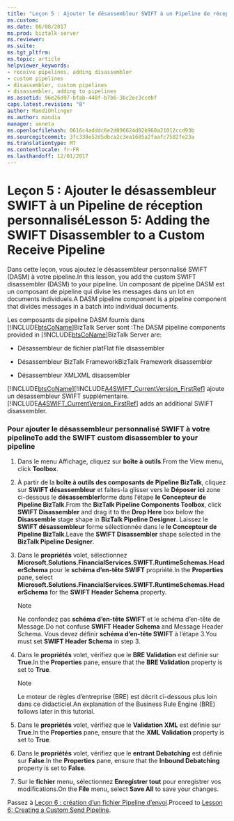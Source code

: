 ```yaml
---
title: "Leçon 5 : Ajouter le désassembleur SWIFT à un Pipeline de réception personnalisé | Documents Microsoft"
ms.custom: 
ms.date: 06/08/2017
ms.prod: biztalk-server
ms.reviewer: 
ms.suite: 
ms.tgt_pltfrm: 
ms.topic: article
helpviewer_keywords:
- receive pipelines, adding disassembler
- custom pipelines
- disassembler, custom pipelines
- disassembler, adding to pipelines
ms.assetid: 96e26d97-bfab-448f-b7b6-3bc2ec3ccebf
caps.latest.revision: "8"
author: MandiOhlinger
ms.author: mandia
manager: anneta
ms.openlocfilehash: 0616c4adddc6e2d096624d02b968a21012ccd93b
ms.sourcegitcommit: 3fc338e52d5dbca2c3ea1685a2faafc7582fe23a
ms.translationtype: MT
ms.contentlocale: fr-FR
ms.lasthandoff: 12/01/2017
---
```

# <a name="lesson-5-adding-the-swift-disassembler-to-a-custom-receive-pipeline"></a><span data-ttu-id="619f4-102">Leçon 5 : Ajouter le désassembleur SWIFT à un Pipeline de réception personnalisé</span><span class="sxs-lookup"><span data-stu-id="619f4-102">Lesson 5: Adding the SWIFT Disassembler to a Custom Receive Pipeline</span></span>
<span data-ttu-id="619f4-103">Dans cette leçon, vous ajoutez le désassembleur personnalisé SWIFT (DASM) à votre pipeline.</span><span class="sxs-lookup"><span data-stu-id="619f4-103">In this lesson, you add the custom SWIFT disassembler (DASM) to your pipeline.</span></span> <span data-ttu-id="619f4-104">Un composant de pipeline DASM est un composant de pipeline qui divise les messages dans un lot en documents individuels.</span><span class="sxs-lookup"><span data-stu-id="619f4-104">A DASM pipeline component is a pipeline component that divides messages in a batch into individual documents.</span></span>  
  
 <span data-ttu-id="619f4-105">Les composants de pipeline DASM fournis dans [!INCLUDE[btsCoName](../../includes/btsconame-md.md)]BizTalk Server sont :</span><span class="sxs-lookup"><span data-stu-id="619f4-105">The DASM pipeline components provided in [!INCLUDE[btsCoName](../../includes/btsconame-md.md)]BizTalk Server are:</span></span>  
  
-   <span data-ttu-id="619f4-106">Désassembleur de fichier plat</span><span class="sxs-lookup"><span data-stu-id="619f4-106">Flat file disassembler</span></span>  
  
-   <span data-ttu-id="619f4-107">Désassembleur BizTalk Framework</span><span class="sxs-lookup"><span data-stu-id="619f4-107">BizTalk Framework disassembler</span></span>  
  
-   <span data-ttu-id="619f4-108">Désassembleur XML</span><span class="sxs-lookup"><span data-stu-id="619f4-108">XML disassembler</span></span>  
  
 [!INCLUDE[btsCoName](../../includes/btsconame-md.md)]<span data-ttu-id="619f4-109">[!INCLUDE[A4SWIFT_CurrentVersion_FirstRef](../../includes/a4swift-currentversion-firstref-md.md)] ajoute un désassembleur SWIFT supplémentaire.</span><span class="sxs-lookup"><span data-stu-id="619f4-109"> [!INCLUDE[A4SWIFT_CurrentVersion_FirstRef](../../includes/a4swift-currentversion-firstref-md.md)] adds an additional SWIFT disassembler.</span></span>  
  
### <a name="to-add-the-swift-custom-disassembler-to-your-pipeline"></a><span data-ttu-id="619f4-110">Pour ajouter le désassembleur personnalisé SWIFT à votre pipeline</span><span class="sxs-lookup"><span data-stu-id="619f4-110">To add the SWIFT custom disassembler to your pipeline</span></span>  
  
1.  <span data-ttu-id="619f4-111">Dans le menu Affichage, cliquez sur **boîte à outils**.</span><span class="sxs-lookup"><span data-stu-id="619f4-111">From the View menu, click **Toolbox**.</span></span>  
  
2.  <span data-ttu-id="619f4-112">À partir de la **boîte à outils des composants de Pipeline BizTalk**, cliquez sur **SWIFT désassembleur** et faites-la glisser vers le **Déposer ici** zone ci-dessous le **désassembler**forme dans l’étape **le Concepteur de Pipeline BizTalk**.</span><span class="sxs-lookup"><span data-stu-id="619f4-112">From the **BizTalk Pipeline Components Toolbox**, click **SWIFT Disassembler** and drag it to the **Drop Here** box below the **Disassemble** stage shape in **BizTalk Pipeline Designer**.</span></span> <span data-ttu-id="619f4-113">Laissez le **SWIFT désassembleur** forme sélectionnée dans le **le Concepteur de Pipeline BizTalk**.</span><span class="sxs-lookup"><span data-stu-id="619f4-113">Leave the **SWIFT Disassembler** shape selected in the **BizTalk Pipeline Designer**.</span></span>  
  
3.  <span data-ttu-id="619f4-114">Dans le **propriétés** volet, sélectionnez **Microsoft.Solutions.FinancialServices.SWIFT.RuntimeSchemas.HeaderSchema** pour le **schéma d’en-tête SWIFT** propriété.</span><span class="sxs-lookup"><span data-stu-id="619f4-114">In the **Properties** pane, select **Microsoft.Solutions.FinancialServices.SWIFT.RuntimeSchemas.HeaderSchema** for the **SWIFT Header Schema** property.</span></span>  
  
    > [!NOTE]
    >  <span data-ttu-id="619f4-115">Ne confondez pas **schéma d’en-tête SWIFT** et le schéma d’en-tête de Message.</span><span class="sxs-lookup"><span data-stu-id="619f4-115">Do not confuse **SWIFT Header Schema** and Message Header Schema.</span></span> <span data-ttu-id="619f4-116">Vous devez définir **schéma d’en-tête SWIFT** à l’étape 3.</span><span class="sxs-lookup"><span data-stu-id="619f4-116">You must set **SWIFT Header Schema** in step 3.</span></span>  
  
4.  <span data-ttu-id="619f4-117">Dans le **propriétés** volet, vérifiez que le **BRE Validation** est définie sur **True**.</span><span class="sxs-lookup"><span data-stu-id="619f4-117">In the **Properties** pane, ensure that the **BRE Validation** property is set to **True**.</span></span>  
  
    > [!NOTE]
    >  <span data-ttu-id="619f4-118">Le moteur de règles d’entreprise (BRE) est décrit ci-dessous plus loin dans ce didacticiel.</span><span class="sxs-lookup"><span data-stu-id="619f4-118">An explanation of the Business Rule Engine (BRE) follows later in this tutorial.</span></span>  
  
5.  <span data-ttu-id="619f4-119">Dans le **propriétés** volet, vérifiez que le **Validation XML** est définie sur **True**.</span><span class="sxs-lookup"><span data-stu-id="619f4-119">In the **Properties** pane, ensure that the **XML Validation** property is set to **True**.</span></span>  
  
6.  <span data-ttu-id="619f4-120">Dans le **propriétés** volet, vérifiez que le **entrant Debatching** est définie sur **False**.</span><span class="sxs-lookup"><span data-stu-id="619f4-120">In the **Properties** pane, ensure that the **Inbound Debatching** property is set to **False**.</span></span>  
  
7.  <span data-ttu-id="619f4-121">Sur le **fichier** menu, sélectionnez **Enregistrer tout** pour enregistrer vos modifications.</span><span class="sxs-lookup"><span data-stu-id="619f4-121">On the **File** menu, select **Save All** to save your changes.</span></span>  
  
 <span data-ttu-id="619f4-122">Passez à [Leçon 6 : création d’un fichier Pipeline d’envoi](../../adapters-and-accelerators/accelerator-swift/lesson-6-creating-a-custom-send-pipeline.md).</span><span class="sxs-lookup"><span data-stu-id="619f4-122">Proceed to [Lesson 6: Creating a Custom Send Pipeline](../../adapters-and-accelerators/accelerator-swift/lesson-6-creating-a-custom-send-pipeline.md).</span></span>